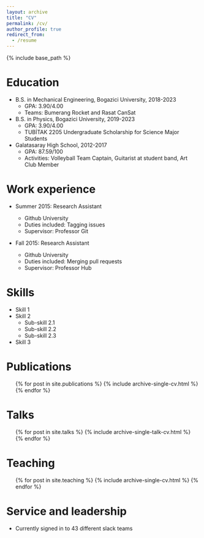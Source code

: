 ```yaml
---
layout: archive
title: "CV"
permalink: /cv/
author_profile: true
redirect_from:
  - /resume
---
```


{% include base_path %}

Education
======
* B.S. in Mechanical Engineering, Bogazici University, 2018-2023
  * GPA: 3.90/4.00 
  * Teams: Bumerang Rocket and Rasat CanSat 
* B.S. in Physics, Bogazici University, 2019-2023
  * GPA: 3.90/4.00  
  * TUBİTAK 2205 Undergraduate Scholarship for Science Major Students
* Galatasaray High School, 2012-2017
  * GPA: 87.59/100  
  * Activities: Volleyball Team Captain, Guitarist at student band, Art Club Member


Work experience
======
* Summer 2015: Research Assistant
  * Github University
  * Duties included: Tagging issues
  * Supervisor: Professor Git

* Fall 2015: Research Assistant
  * Github University
  * Duties included: Merging pull requests
  * Supervisor: Professor Hub
  
Skills
======
* Skill 1
* Skill 2
  * Sub-skill 2.1
  * Sub-skill 2.2
  * Sub-skill 2.3
* Skill 3

Publications
======
  <ul>{% for post in site.publications %}
    {% include archive-single-cv.html %}
  {% endfor %}</ul>
  
Talks
======
  <ul>{% for post in site.talks %}
    {% include archive-single-talk-cv.html %}
  {% endfor %}</ul>
  
Teaching
======
  <ul>{% for post in site.teaching %}
    {% include archive-single-cv.html %}
  {% endfor %}</ul>
  
Service and leadership
======
* Currently signed in to 43 different slack teams
